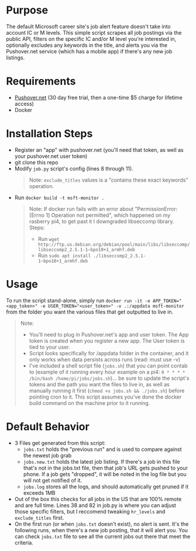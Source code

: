 # Purpose
The default Microsoft career site's job alert feature doesn't take into account IC or M levels. This simple script scrapes all job postings via the public API, filters on the specific IC and/or M level you're interested in, optionally excludes any keywords in the title, and alerts you via the Pushover.net service (which has a mobile app) if there's any new job listings.

# Requirements
- [Pushover.net](https://Pushover.net) (30 day free trial, then a one-time $5 charge for lifetime access)
- Docker

# Installation Steps
- Register an "app" with pushover.net (you'll need that token, as well as your pushover.net user token)
- git clone this repo
- Modify `job.py` script's config (lines 8 through 11).
  > Note: `exclude_titles` values is a "contains these exact keywords" operation.
- Run `docker build -t msft-monitor .`
   > Note: If docker run fails with an error about "PermissionError: [Errno 1] Operation not permitted", which happened on my rasberry pi4, to get past it I downgraded libseccomp library. Steps:
  >   - Run `wget http://ftp.us.debian.org/debian/pool/main/libs/libseccomp/libseccomp2_2.5.1-1~bpo10+1_armhf.deb` 
  >   - Run `sudo apt install ./libseccomp2_2.5.1-1~bpo10+1_armhf.deb`

# Usage
To run the script stand-alone, simply run `docker run -it -e APP_TOKEN="<app_token>" -e USER_TOKEN="<user_token>" -v .:/appdata msft-monitor` from the folder you want the various files that get outputted to live in.

  > Note: 
  > - You'll need to plug in Pushover.net's app and user token. The App token is created when you register a new app. The User token is tied to your user.
  > - Script looks specifically for /appdata folder in the container, and it only works when data persists across runs (read: must use -v)
  > - I've included a shell script file (`jobs.sh`) that you can point contab to (example of it running every hour example on a pi4: `0 * * * * /bin/bash /home/pi/jobs/jobs.sh`)... be sure to update the script's tokens and the path you want the files to live in, as well as manually  running it first (`chmod +x jobs.sh && ./jobs.sh`) before pointing cron to it. This script assumes you've done the docker build command on the machine prior to it running.

# Default Behavior
- 3 Files get generated from this script:
  - `jobs.txt` holds the "previous run" and is used to compare against the newest job grab
  - `jobs.new.txt` holds the latest job listing. If there's a job in this file that's not in the jobs.txt file, then that job's URL gets pushed to your phone. If a job gets "dropped", it will be noted in the log file but you will not get notified of it.
  - `jobs.log` stores all the logs, and should automatically get pruned if it exceeds 1MB
- Out of the box this checks for all jobs in the US that are 100% remote and are full time. Lines 38 and 82 in job.py is where you can adjust those specific filters, but I reccomend tweaking `hr_levels` and `exclude_titles` first.
- On the first run (or when `jobs.txt` doesn't exist), no alert is sent. It's the following runs, when there's a new job posting, that it will alert you. You can check `jobs.txt` file to see all the current jobs out there that meet the criteria.